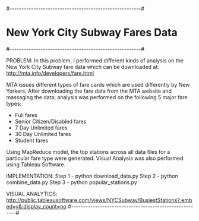 #-------------------------------------------------------#
#               New York City Subway Fares Data			#
#-------------------------------------------------------#

PROBLEM: In this problem, I performed different kinds of analysis on 
the New York City Subway fare data which can be downloaded at:
http://mta.info/developers/fare.html

MTA issues different types of fare cards which are used differently by 
New Yorkers. After downloading the fare data from the MTA website and 
massaging the data; analysis was performed on the following 5 major fare types:
- Full fares
- Senior Citizen/Disabled fares
- 7 Day Unlimited fares
- 30 Day Unlimited fares
- Student fares 

Using MapReduce model, the top stations across all data files 
for a particular fare type were generated. Visual Analysis was also 
performed using Tableau Software.

IMPLEMENTATION: Step 1 - python download_data.py
				Step 2 - python combine_data.py
				Step 3 - python popular_stations.py

VISUAL ANALYTICS: http://public.tableausoftware.com/views/NYCSubway/BusiestStations?:embed=y&:display_count=no
#-------------------------------------------------------#
